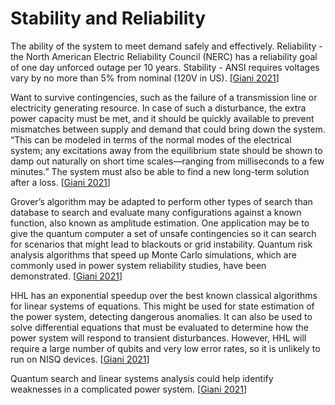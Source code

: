 # Stability and Reliability

The ability of the system to meet demand safely and effectively. Reliability - the North American Electric Reliability Council (NERC) has a reliability goal of one day unforced outage per 10 years. Stability - ANSI requires voltages vary by no more than 5% from nominal (120V in US). [[Giani 2021](https://doi.org/10.1007/s42979-021-00786-3)]

Want to survive contingencies, such as the failure of a transmission line or electricity generating resource. In case of such a disturbance, the extra power capacity must be met, and it should be quickly available to prevent mismatches between supply and demand that could bring down the system. “This can be modeled in terms of the normal modes of the electrical system; any excitations away from the equilibrium state should be shown to damp out naturally on short time scales—ranging from milliseconds to a few minutes.” The system must also be able to find a new long-term solution after a loss. [[Giani 2021](https://doi.org/10.1007/s42979-021-00786-3)]

Grover’s algorithm may be adapted to perform other types of search than database to search and evaluate many configurations against a known function, also known as amplitude estimation. One application may be to give the quantum computer a set of unsafe contingencies so it can search for scenarios that might lead to blackouts or grid instability. Quantum risk analysis algorithms that speed up Monte Carlo simulations, which are commonly used in power system reliability studies, have been demonstrated. [[Giani 2021](https://doi.org/10.1007/s42979-021-00786-3)]

HHL has an exponential speedup over the best known classical algorithms for linear systems of equations. This might be used for state estimation of the power system, detecting dangerous anomalies. It can also be used to solve differential equations that must be evaluated to determine how the power system will respond to transient disturbances. However, HHL will require a large number of qubits and very low error rates, so it is unlikely to run on NISQ devices. [[Giani 2021](https://doi.org/10.1007/s42979-021-00786-3)]

Quantum search and linear systems analysis could help identify weaknesses in a complicated power system. [[Giani 2021](https://doi.org/10.1007/s42979-021-00786-3)]

